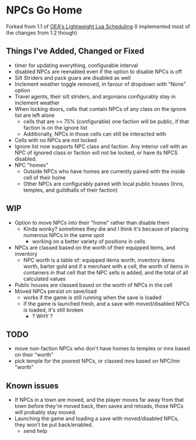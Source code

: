 # NPCs Go Home #

Forked from 1.1 of [OEA's Lightweight Lua Scheduling](https://www.nexusmods.com/morrowind/mods/48584) (I implemented most of the changes from 1.2 though)

## Things I've Added, Changed or Fixed ##

- timer for updating everything, configurable interval
- disabled NPCs are reenabled even if the option to disable NPCs is off
- Silt Striders and pack guars are disabled as well
- Inclement weather toggle removed, in favour of dropdown with "None" option
- Travel agents, their silt striders, and argonians configurably stay in inclement weather
- When locking doors, cells that contain NPCs of any class on the ignore list are left alone
  - cells that are >= 75% (configurable) one faction will be public, if that faction is on the ignore list
  - Additionally, NPCs in those cells can still be interacted with
- Cells with no NPCs are not locked
- Ignore list now supports NPC class and faction. Any interior cell with an NPC of
  ignored class or faction will not be locked, or have its NPCS disabled.
- NPC "homes"
  - Outside NPCs who have homes are currently paired with the inside cell of their home
  - Other NPCs are configurably paired with local public houses (Inns, temples, and guildhalls of their faction)

## WIP ##

- Option to move NPCs into their "home" rather than disable them
  - Kinda wonky? sometimes they die and I think it's because of placing numerous NPCs in the same spot
    - working on a better variety of positions in cells
- NPCs are classed based on the worth of their equipped items, and inventory
  - NPC worth is a table of: equipped items worth, inventory items worth, barter
    gold and if a merchant with a cell, the worth of items in containers in that
    cell that the NPC sells is added, and the total of all calculated values
- Public houses are classed based on the worth of NPCs in the cell
- Moved NPCs persist on save/load
  - works if the game is still running when the save is loaded
  - if the game is launched fresh, and a save with moved/disabled NPCs is loaded, it's still broken
    - ? WHY ?

## TODO ##

- move non-faction NPCs who don't have homes to temples or inns based on their "worth"
- pick temple for the poorest NPCs, or classed inns based on NPC/inn "worth"

## Known issues ##

- If NPCs in a town are moved, and the player moves far away from that town before they're moved back, then
  saves and reloads, those NPCs will probably stay moved.
- Launching the game and loading a save with moved/disabled NPCs, they won't be put back/enabled.
  - send help
